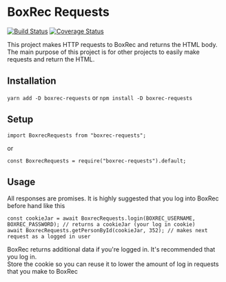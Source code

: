 # BoxRec Requests
[![Build Status](https://travis-ci.org/boxing/boxrec-requests.svg?branch=master)](https://travis-ci.org/boxing/boxrec-requests)
[![Coverage Status](https://coveralls.io/repos/github/boxing/boxrec-requests/badge.svg?branch=master)](https://coveralls.io/github/boxing/boxrec-requests?branch=master)

This project makes HTTP requests to BoxRec and returns the HTML body.  
The main purpose of this project is for other projects to easily make requests and return the HTML.

## Installation

`yarn add -D boxrec-requests`
or
`npm install -D boxrec-requests`

## Setup
`import BoxrecRequests from "boxrec-requests";`

or

`const BoxrecRequests = require("boxrec-requests").default;`

## Usage
All responses are promises.  It is highly suggested that you log into BoxRec before hand like this

```
const cookieJar = await BoxrecRequests.login(BOXREC_USERNAME, BOXREC_PASSWORD); // returns a cookieJar (your log in cookie)
await BoxrecRequests.getPersonById(cookieJar, 352); // makes next request as a logged in user
```

BoxRec returns additional data if you're logged in.  It's recommended that you log in.  
Store the cookie so you can reuse it to lower the amount of log in requests that you make to BoxRec